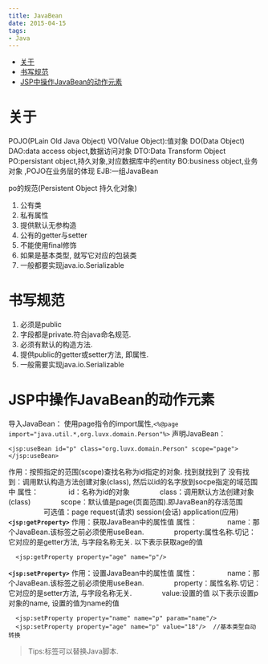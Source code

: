 ```yaml
---
title: JavaBean
date: 2015-04-15
tags:
- Java
---
```

<!-- TOC -->

- [关于](#关于)
- [书写规范](#书写规范)
- [JSP中操作JavaBean的动作元素](#jsp中操作javabean的动作元素)

<!-- /TOC -->

# 关于

POJO(PLain Old Java Object)
VO(Value Object):值对象 
DO(Data Object)
DAO:data access object,数据访问对象
DTO:Data Transform Object
PO:persistant object,持久对象,对应数据库中的entity
BO:business object,业务对象 ,POJO在业务层的体现
EJB:一组JavaBean

po的规范(Persistent Object 持久化对象)

1. 公有类
2. 私有属性
3. 提供默认无参构造
4. 公有的getter与setter
5. 不能使用final修饰
6. 如果是基本类型, 就写它对应的包装类
7. 一般都要实现java.io.Serializable


#  书写规范

1. 必须是public
2. 字段都是private.符合java命名规范.
3. 必须有默认的构造方法.
4. 提供public的getter或setter方法, 即属性.
5. 一般需要实现java.io.Serializable

# JSP中操作JavaBean的动作元素

导入JavaBean：
使用page指令的import属性,`<%@page import="java.util.*,org.luvx.domain.Person"%>`
声明JavaBean：

```
<jsp:useBean id="p" class="org.luvx.domain.Person" scope="page">
</jsp:useBean>
```
作用：按照指定的范围(scope)查找名称为id指定的对象.
                找到就找到了
                没有找到：调用默认构造方法创建对象(class), 然后以id的名字放到socpe指定的域范围中
属性：
　　　　id：名称为id的对象
　　　　class：调用默认方法创建对象(class)
　　　　scope：默认值是page(页面范围).即JavaBean的存活范围
　　　　　可选值：page request(请求) session(会话) application(应用)
**`<jsp:getProperty>`**
作用：获取JavaBean中的属性值
属性：
　　　　name：那个JavaBean.该标签之前必须使用useBean.
　　　　property:属性名称.切记：它对应的是getter方法, 与字段名称无关.
以下表示获取age的值
```
  <jsp:getProperty property="age" name="p"/>
```

**`<jsp:setProperty>`**
作用：设置JavaBean中的属性值
属性：
　　　　name：那个JavaBean.该标签之前必须使用useBean.
　　　　property：属性名称.切记：它对应的是setter方法, 与字段名称无关.
　　　　value:设置的值
以下表示设置p对象的name, 设置的值为name的值
```
  <jsp:setProperty property="name" name="p" param="name"/>
  <jsp:setProperty property="age" name="p" value="18"/>  //基本类型自动转换
```
> Tips:标签可以替换Java脚本.
